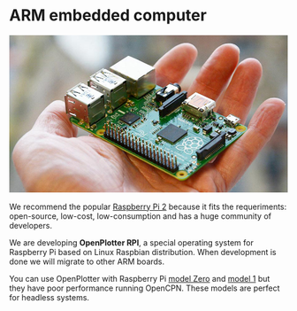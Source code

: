 # ARM embedded computer

![](../en/rpi2.jpg)

We recommend the popular [Raspberry Pi 2](https://www.raspberrypi.org/products/raspberry-pi-2-model-b/) because it fits the requeriments: open-source, low-cost, low-consumption and has a huge community of developers.

We are developing **OpenPlotter RPI**, a special operating system for Raspberry Pi based on Linux Raspbian distribution. When development is done we will migrate to other ARM boards.

You can use OpenPlotter with Raspberry Pi [model Zero](https://www.raspberrypi.org/products/pi-zero/) and [model 1](https://www.raspberrypi.org/products/model-b-plus/) but they have poor performance running OpenCPN. These models are perfect for headless systems.